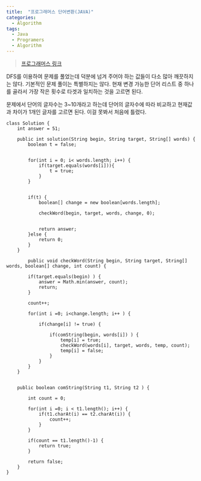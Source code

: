 ```yaml
---
title:  "프로그래머스 단어변환(JAVA)"
categories:
  - Algorithm
tags:
  - Java
  - Programers
  - Algorithm
---
```


> [프로그래머스 링크](https://programmers.co.kr/learn/courses/30/lessons/43163) 



DFS를 이용하여 문제를 풀었는데 덕분에 넘겨 주어야 하는 값들이 다소 많아 깨끗하지는 않다.
기본적인 문제 풀이는 특별하지는 않다. 현재 변경 가능한 단어 리스트 중 하나를 골라서 가장 작은 횟수로 타겟과 일치하는 것을 고르면 된다.

문제에서 단어의 글자수는 3~10개라고 하는데 단어의 글자수에 따라 비교하고 현재값과 차이가 1개인 글자를 고르면 된다. 이걸 못봐서 처음에 틀렸다.

```
class Solution {
    int answer = 51;
    
    public int solution(String begin, String target, String[] words) {
    	boolean t = false;
    			
    	
    	for(int i = 0; i< words.length; i++) {
    		if(target.equals(words[i])){
    			t = true;
    		}
    	}
    	
    	
    	if(t) {
            boolean[] change = new boolean[words.length];
            
            checkWord(begin, target, words, change, 0);
            
            
            return answer;
    	}else {
    		return 0;
    	}
    }
    
        public void checkWord(String begin, String target, String[] words, boolean[] change, int count) {
    	    	
    	if(target.equals(begin) ) {
    		answer = Math.min(answer, count);
    		return;
    	}
    	
    	count++;
    	
    	for(int i =0; i<change.length; i++ ) {
    		
    		if(change[i] != true) {
    			
    			if(comString(begin, words[i]) ) {        			
        			temp[i] = true;  
        			checkWord(words[i], target, words, temp, count);
                    temp[i] = false;
    			} 
    		}
    	}
	}
    
    
    public boolean comString(String t1, String t2 ) {
    	
    	int count = 0;
    	
    	for(int i =0; i < t1.length(); i++) {
    		if(t1.charAt(i) == t2.charAt(i)) {
    			count++;
    		}
    	}
    	
    	if(count == t1.length()-1) {
    		return true;
    	}
    	
    	return false;
    }
}
```
